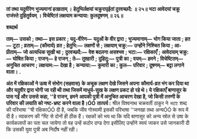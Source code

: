 **तां तथा यदुवीरेण भुज्यमानां हतव्रताम् ।** **हेतुभिर्लक्षयां चक्रुरापृईतां दुरवच्छदै: ॥ २५॥** **भटा आवेदयां चक्रू राजंस्ते दुहितुर्वयम् ।** **विचेष्टितं लक्षयाम कन्याया: कुलदूषणम् ॥ २६॥** 

**शब्दार्थ** 

**ताम्—** **उसको** **; तथा—** **इस प्रकार** **; यदु-वीरेण—** **यदुओं के वीर द्वारा** **; भुज्यमानाम्—** **भोग किया जाता** **; हत—** **टूटा** **; व्रताम्—** **(कौमार्य) व्रत** **; हेतुभि:—** **लक्षणों से** **; लक्षयाम् चक्रु:—** **उन्होंने निश्चित किया** **; आ-प्रीताम्—** **जो अत्यधिक सुखी था** **;** **दुरवच्छदै:—** **वेश बदलना असश्भव** **; भटा:—** **रक्षिकाएँ** **; आवेदयाम् चक्रु:—** **घोषित किया** **; राजन्—** **हे राजन्** **; ते—** **तुश्हारी** **;** **दुहितु:—** **पुत्री का** **; वयम्—** **हमने** **; विचेष्टितम्—** **अनुचित आचरण** **; लक्षयाम:—** **देखा है** **; कन्याया:—** **कुमारी का** **; कुल—** **परिवार** **; दूषणम्—** **बट्टा लगाने वाला।** **.** 

**अंत में रक्षिकाओं ने ऊषा में संभोग (सहवास) के अचूक लक्षण देखे जिसने अपना** **कौमार्य-व्रत भंग कर दिया था और यदुवीर द्वारा भोगी जा रही थी तथा जिसमें माधुर्य-सुख के** **लक्षण प्रकट हो रहे थे। ये रक्षिकाएँ बाणासुर के पास गईं और उससे कहा, ''हे राजन्, हमने** **आपकी पुत्री में अनुचित आचरण देखा है, जो किसी तरुणी के परिवार की लयाति को नष्ट-भ्रष्ट** **करने वाला है।ÓÓ** **तात्पर्य :** श्रील विश्वनाथ चक्रवर्ती ठाकुर ने *भटा:* शब्द की परिभाषा ''षी रक्षिकाÓÓ दी है, जबकि जीव गोस्वामी इसकी परिभाषा ''जनखा तथा अन्यÓÓ के रूप में दी है। व्याकरण की ²ष्टि से दोनों ही ठीक हैं। रक्षकों को भय था कि यदि बाणासुर को अन्य स्रोत से उषा के कार्यकलापों का पता चल जायेगा तो वह उन्हें कठोर दण्ड देगा इसीलिए उन्होंने स्वयं जाकर उसे जानकारी दी कि उसकी युवा पुत्री अब निर्दोष नहीं रही।  